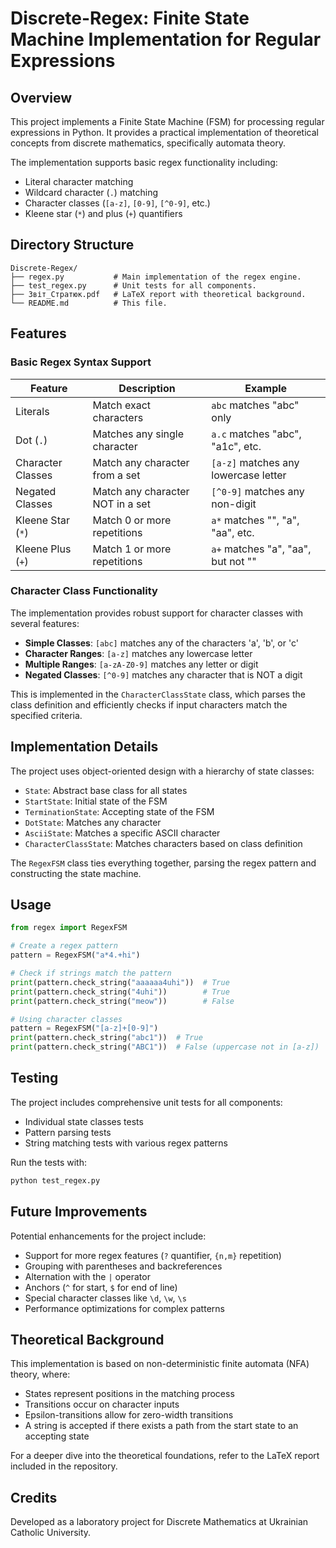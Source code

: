 # Discrete-Regex: Finite State Machine Implementation for Regular Expressions

## Overview

This project implements a Finite State Machine (FSM) for processing regular expressions in Python. It provides a practical implementation of theoretical concepts from discrete mathematics, specifically automata theory.

The implementation supports basic regex functionality including:

- Literal character matching
- Wildcard character (`.`) matching
- Character classes (`[a-z]`, `[0-9]`, `[^0-9]`, etc.)
- Kleene star (`*`) and plus (`+`) quantifiers

## Directory Structure

```
Discrete-Regex/
├── regex.py           # Main implementation of the regex engine.
├── test_regex.py      # Unit tests for all components.
├── Звіт_Стратюк.pdf   # LaTeX report with theoretical background.
└── README.md          # This file.
```

## Features

### Basic Regex Syntax Support

| Feature | Description | Example |
|---------|-------------|---------|
| Literals | Match exact characters | `abc` matches "abc" only |
| Dot (`.`) | Matches any single character | `a.c` matches "abc", "a1c", etc. |
| Character Classes | Match any character from a set | `[a-z]` matches any lowercase letter |
| Negated Classes | Match any character NOT in a set | `[^0-9]` matches any non-digit |
| Kleene Star (`*`) | Match 0 or more repetitions | `a*` matches "", "a", "aa", etc. |
| Kleene Plus (`+`) | Match 1 or more repetitions | `a+` matches "a", "aa", but not "" |

### Character Class Functionality

The implementation provides robust support for character classes with several features:

- **Simple Classes**: `[abc]` matches any of the characters 'a', 'b', or 'c'
- **Character Ranges**: `[a-z]` matches any lowercase letter
- **Multiple Ranges**: `[a-zA-Z0-9]` matches any letter or digit
- **Negated Classes**: `[^0-9]` matches any character that is NOT a digit

This is implemented in the `CharacterClassState` class, which parses the class definition and efficiently checks if input characters match the specified criteria.

## Implementation Details

The project uses object-oriented design with a hierarchy of state classes:

- `State`: Abstract base class for all states
- `StartState`: Initial state of the FSM
- `TerminationState`: Accepting state of the FSM
- `DotState`: Matches any character
- `AsciiState`: Matches a specific ASCII character
- `CharacterClassState`: Matches characters based on class definition

The `RegexFSM` class ties everything together, parsing the regex pattern and constructing the state machine.

## Usage

```python
from regex import RegexFSM

# Create a regex pattern
pattern = RegexFSM("a*4.+hi")

# Check if strings match the pattern
print(pattern.check_string("aaaaaa4uhi"))  # True
print(pattern.check_string("4uhi"))        # True
print(pattern.check_string("meow"))        # False

# Using character classes
pattern = RegexFSM("[a-z]+[0-9]")
print(pattern.check_string("abc1"))  # True
print(pattern.check_string("ABC1"))  # False (uppercase not in [a-z])
```

## Testing

The project includes comprehensive unit tests for all components:

- Individual state classes tests
- Pattern parsing tests
- String matching tests with various regex patterns

Run the tests with:

```bash
python test_regex.py
```

## Future Improvements

Potential enhancements for the project include:

- Support for more regex features (`?` quantifier, `{n,m}` repetition)
- Grouping with parentheses and backreferences
- Alternation with the `|` operator
- Anchors (`^` for start, `$` for end of line)
- Special character classes like `\d`, `\w`, `\s`
- Performance optimizations for complex patterns

## Theoretical Background

This implementation is based on non-deterministic finite automata (NFA) theory, where:

- States represent positions in the matching process
- Transitions occur on character inputs
- Epsilon-transitions allow for zero-width transitions
- A string is accepted if there exists a path from the start state to an accepting state

For a deeper dive into the theoretical foundations, refer to the LaTeX report included in the repository.

## Credits

Developed as a laboratory project for Discrete Mathematics at Ukrainian Catholic University.

